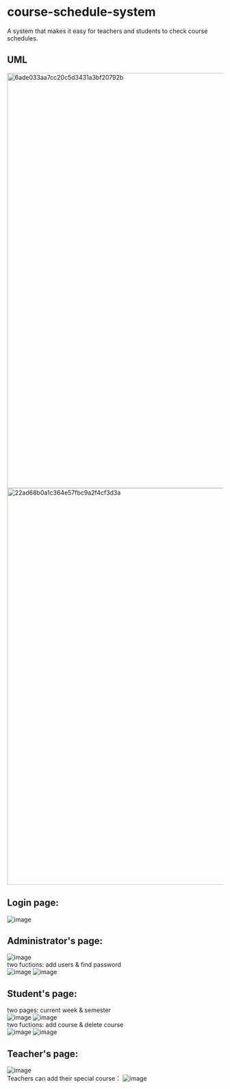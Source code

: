 # course-schedule-system
A system that makes it easy for teachers and students to check course schedules.
## UML
<img width="967" alt="6ade033aa7cc20c5d3431a3bf20792b" src="https://github.com/Hnmtt/course-schedule-system/assets/114071791/d83c3454-0c62-4214-a7d5-f5dd49ea525f">
<img width="924" alt="22ad68b0a1c364e57fbc9a2f4cf3d3a" src="https://github.com/Hnmtt/course-schedule-system/assets/114071791/13cf250e-fda9-4b91-aa96-29589cad946c">

## Login page:
![image](https://github.com/Hnmtt/course-schedule-system/assets/114071791/a55af8cd-c4c2-4b91-8b1e-91ab3cc5ca7c)

## Administrator's page:
![image](https://github.com/Hnmtt/course-schedule-system/assets/114071791/b1eb4231-a7e9-47b5-b7d5-49f997a41b4b)  
two fuctions: add users & find password  
![image](https://github.com/Hnmtt/course-schedule-system/assets/114071791/52b3f02f-d3aa-44ea-b550-9cc44af08d2a)
![image](https://github.com/Hnmtt/course-schedule-system/assets/114071791/5d0e2434-2207-4ada-adce-b2ce03bb2c92)

## Student's page:  
two pages: current week & semester  
![image](https://github.com/Hnmtt/course-schedule-system/assets/114071791/eab4b538-ba18-4261-b1f8-fe1c435c0d68)
![image](https://github.com/Hnmtt/course-schedule-system/assets/114071791/039697a3-26dc-40f8-a7a1-cf0bf3b5a1de)  
two fuctions: add course & delete course  
![image](https://github.com/Hnmtt/course-schedule-system/assets/114071791/26f78909-6dde-4b52-9139-6d1cedcfbc66)
![image](https://github.com/Hnmtt/course-schedule-system/assets/114071791/ccb75fb3-be27-4b73-ac61-b3326f87771a)

## Teacher's page:  
![image](https://github.com/Hnmtt/course-schedule-system/assets/114071791/84d4bec5-ac44-4587-af42-90cfe8d37cc2)  
Teachers can add their special course：
![image](https://github.com/Hnmtt/course-schedule-system/assets/114071791/3e5ae868-b00f-40df-9f9f-ee82347238a3)

